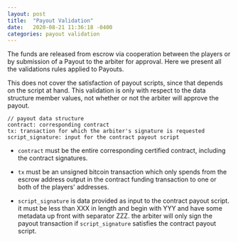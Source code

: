 ```yaml
---
layout: post
title:  "Payout Validation"
date:   2020-08-21 11:36:18 -0400
categories: payout validation
---
```


The funds are released from escrow via cooperation between the players or by submission of a Payout to the arbiter for approval. Here we present all the validations rules applied to Payouts. 

This does not cover the satisfaction of payout scripts, since that depends on the script at hand. This validation is only with respect to the data structure member values, not whether or not the arbiter will approve the payout.

```
// payout data structure
contract: corresponding contract
tx: transaction for which the arbiter's signature is requested
script_signature: input for the contract payout script
```

* `contract` must be the entire corresponding certified contract, including the contract signatures.

* `tx` must be an unsigned bitcoin transaction which only spends from the escrow address output in the contract funding transaction to one or both of the players' addresses. 

* `script_signature` is data provided as input to the contract payout script. it must be less than XXX in length and begin with YYY and have some metadata up front with separator ZZZ. the arbiter will only sign the payout transaction if `script_signature` satisfies the contract payout script.
